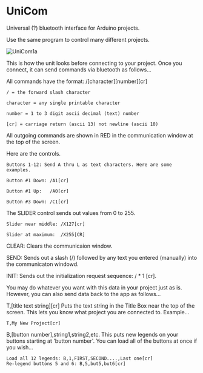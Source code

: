 # UniCom
Universal (?) bluetooth interface for Arduino projects.

Use the same program to control many different projects.

![UniCom1a](https://user-images.githubusercontent.com/46026730/191946727-d62cf5e2-7418-49cc-b4e3-b1366e27de0b.jpg)

This is how the unit looks before connecting to your project.  Once you connect, it can send commands via bluetooth as follows...

All commands have the format: /[character][number][cr]

    / = the forward slash character

    character = any single printable character

    number = 1 to 3 digit ascii decimal (text) number

    [cr] = carriage return (ascii 13) not newline (ascii 10)



All outgoing commands are shown in RED in the communication window at the top of the screen.

Here are the controls.

    Buttons 1-12: Send A thru L as text characters. Here are some examples.

    Button #1 Down: /A1[cr]

    Button #1 Up:   /A0[cr]

    Button #3 Down: /C1[cr]



The SLIDER control sends out values from 0 to 255.

    Slider near middle: /X127[cr]

    Slider at maximum:  /X255[CR]
    
CLEAR:  Clears the communicaion window.

SEND: Sends out a slash (/) followed by any text you entered (manually) into the communicaton windowd.

INIT: Sends out the initialization request sequence: / * 1 [cr].

You may do whatever you want with this data in your project just as is.  However, you can also send data back to the app as follows...

T,[title text string][cr]
    Puts the text string in the Title Box near the top of the screen.  This lets you know what project you are connected to.  Example...
    
    T,My New Project[cr]
    
B,[button number],string1,string2,etc.
    This puts new legends on your buttons starting at 'button number'.  You can load all of the buttons at once if you wish...
    
    Load all 12 legends: B,1,FIRST,SECOND....,Last one[cr]
    Re-legend buttons 5 and 6: B,5,but5,but6[cr]
    
    
    
    
    




